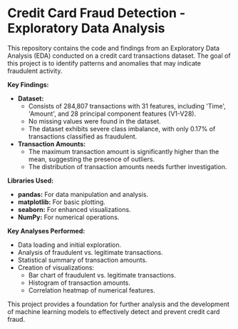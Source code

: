 # Credit Card Fraud Detection - Exploratory Data Analysis

This repository contains the code and findings from an Exploratory Data Analysis (EDA) conducted on a credit card transactions dataset. The goal of this project is to identify patterns and anomalies that may indicate fraudulent activity.

**Key Findings:**

* **Dataset:** 
    - Consists of 284,807 transactions with 31 features, including 'Time', 'Amount', and 28 principal component features (V1-V28).
    - No missing values were found in the dataset.
    - The dataset exhibits severe class imbalance, with only 0.17% of transactions classified as fraudulent.
* **Transaction Amounts:**
    - The maximum transaction amount is significantly higher than the mean, suggesting the presence of outliers. 
    - The distribution of transaction amounts needs further investigation.

**Libraries Used:**

- **pandas:** For data manipulation and analysis.
- **matplotlib:** For basic plotting.
- **seaborn:** For enhanced visualizations.
- **NumPy:** For numerical operations.

**Key Analyses Performed:**

- Data loading and initial exploration.
- Analysis of fraudulent vs. legitimate transactions.
- Statistical summary of transaction amounts.
- Creation of visualizations:
    - Bar chart of fraudulent vs. legitimate transactions.
    - Histogram of transaction amounts.
    - Correlation heatmap of numerical features.

This project provides a foundation for further analysis and the development of machine learning models to effectively detect and prevent credit card fraud.

